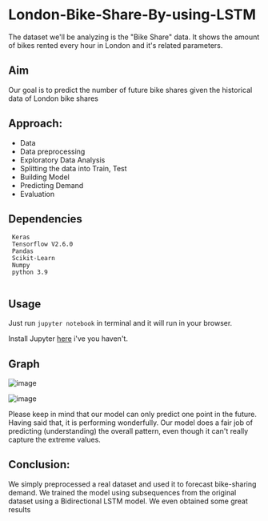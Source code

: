 # London-Bike-Share-By-using-LSTM
The dataset we'll be analyzing is the "Bike Share" data. It shows the amount of bikes rented every hour in London and it's related parameters.

## Aim
Our goal is to predict the number of future bike shares given the historical data of London bike shares

## Approach:
- Data
- Data preprocessing
- Exploratory Data Analysis
- Splitting the data into Train, Test
- Building Model
- Predicting Demand
- Evaluation
## Dependencies
``` 
 Keras
 Tensorflow V2.6.0
 Pandas
 Scikit-Learn
 Numpy
 python 3.9
 
```

## Usage

Just run `jupyter notebook` in terminal and it will run in your browser.

Install Jupyter [here](http://jupyter.readthedocs.io/en/latest/install.html) i've you haven't.
## Graph
![image](https://user-images.githubusercontent.com/86415241/139055797-f3308d99-0ab8-42bc-8e41-225b2e55b819.png)

![image](https://user-images.githubusercontent.com/86415241/139055836-071bd9b7-98ec-4215-b92e-68d2888e7c8b.png)


Please keep in mind that our model can only predict one point in the future. Having said that, it is performing wonderfully. Our model does a fair job of predicting (understanding) the overall pattern, even though it can't really capture the extreme values.


## Conclusion:
We simply preprocessed a real dataset and used it to forecast bike-sharing demand. We trained the model using subsequences from the original dataset using a Bidirectional LSTM model. We even obtained some great results

